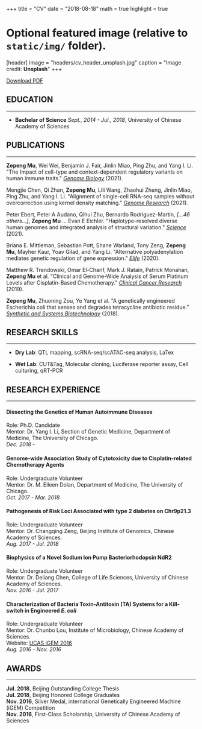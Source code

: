 +++
title = "CV"
date = "2018-08-18"
math = true
highlight = true
# Optional featured image (relative to `static/img/` folder).
[header]
image = "headers/cv_header_unsplash.jpg"
caption = "Image credit: **Unsplash**"
+++

[Download PDF](/files/cv.pdf)

## EDUCATION
---
* **Bachelar of Science**
	*Sept., 2014 - Jul., 2018*, University of Chinese Academy of Sciences

## PUBLICATIONS
---
**Zepeng Mu**, Wei Wei, Benjamin J. Fair, Jinlin Miao, Ping Zhu, and Yang I. Li. "The Impact of cell-type and context-dependent regulatory variants on human immune traits." <u>*Genome Biology*</u> (2021).

Mengjie Chen, Qi Zhan, **Zepeng Mu**, Lili Wang, Zhaohui Zheng, Jinlin Miao, Ping Zhu, and Yang I. Li. "Alignment of single-cell RNA-seq samples without overcorrection using kernel density matching." <u>*Genome Research*</u> (2021).

Peter Ebert, Peter A Audano, Qihui Zhu, Bernardo Rodriguez-Martin, *[...46 others...]*, **Zepeng Mu** ... Evan E Eichler. "Haplotype-resolved diverse human genomes and integrated analysis of structural variation." <u>*Science*</u> (2021).

Briana E. Mittleman, Sebastian Pott, Shane Warland, Tony Zeng, **Zepeng Mu**, Mayher Kaur, Yoav Gilad, and Yang Li. "Alternative polyadenylation mediates genetic regulation of gene expression." <u>*Elife*</u> (2020).

Matthew R. Trendowski, Omar El-Charif, Mark J. Ratain, Patrick Monahan, **Zepeng Mu** et al. "Clinical and Genome-Wide Analysis of Serum Platinum Levels after Cisplatin-Based Chemotherapy." <u>*Clinical Cancer Research*</u> (2019).

**Zepeng Mu**, Zhuoning Zou, Ye Yang et al. "A genetically engineered Escherichia coli that senses and degrades tetracycline antibiotic residue." <u>*Synthetic and Systems Biotechnology*</u> (2018).

<!-- Omar El-Charif, **Zepeng Mu**, Eric R. Gamazon et al. "Pharmacokinetic (PK) modeling of serum platinum to reveal extent of long-term exposure and associated comorbidities after cisplatin treatment." (2018): 10058-10058. -->

<!-- Matthew R Trendowski, Omar El-Charif, **Zepeng Mu** et al. Pharmacokinetic modeling of serum platinum reveals extent of long-term exposure and associated comorbidities after cisplatin treatment. Cancer Research 79 (13 Supplement), 3904-3904. -->

## RESEARCH SKILLS
---
* **Dry Lab**: QTL mapping, scRNA-seq/scATAC-seq analysis, LaTex

* **Wet Lab**: CUT&Tag, Molecular cloning, Luciferase reporter assay, Cell culturing, qRT-PCR

## RESEARCH EXPERIENCE
---
#### Dissecting the Genetics of Human Autoimmune Diseases
Role: Ph.D. Candidate\
Mentor: Dr. Yang I. Li, Section of Genetic Medicine, Department of Medicine, The University of Chicago.\
*Dec. 2018 -*

#### Genome-wide Association Study of Cytotoxicity due to Cisplatin-related Chemotherapy Agents
Role: Undergraduate Volunteer\
Mentor: Dr. M. Eileen Dolan, Department of Medicine, The University of Chicago.\
*Oct. 2017 - Mar. 2018*

#### Pathogenesis of Risk Loci Associated with type 2 diabetes on Chr9p21.3
Role: Undergraduate Volunteer\
Mentor: Dr. Changqing Zeng, Beijing Institute of Genomics, Chinese Academy of Sciences.\
*Aug. 2017 - Jul. 2018*

#### Biophysics of a Novel Sodium Ion Pump Bacteriorhodopsin NdR2
Role: Undergraduate Volunteer\
Mentor: Dr. Deliang Chen, College of Life Sciences, University of Chinese Academy of Sciences.\
*Nov. 2016 - Jul. 2017*

#### Characterization of Bacteria Toxin-Antitoxin (TA) Systems for a Kill-switch in Engineered ***E. coli***
Role: Undergraduate Volunteer\
Mentor: Dr. Chunbo Lou, Institute of Microbiology, Chinese Academy of Sciences.\
Website: [UCAS iGEM 2016](http://2016.igem.org/Team:UCAS)\
*Aug. 2016 - Nov. 2016*

## AWARDS
---
**Jul. 2018**, Beijing Outstanding College Thesis\
**Jul. 2018**, Beijing Honored College Graduates\
**Nov. 2016**, Silver Medal, international Genetically Engineered Machine (iGEM) Competition\
**Nov. 2016**, First-Class Scholarship, University of Chinese Academy of Sciences
